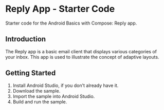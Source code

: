 Reply App - Starter Code
=================================
Starter code for the Android Basics with Compose: Reply app.

Introduction
------------
The Reply app is a basic email client that displays various categories of your
inbox. This app is used to illustrate the concept of adaptive layouts.

Getting Started
---------------

1. Install Android Studio, if you don't already have it.
2. Download the sample.
3. Import the sample into Android Studio.
4. Build and run the sample.
